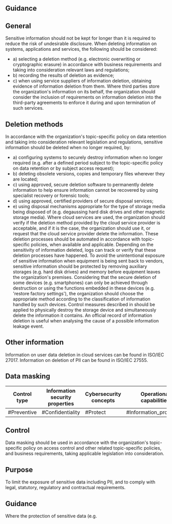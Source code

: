 ## Guidance
## General
Sensitive  information  should  not  be  kept  for  longer  than  it  is  required  to  reduce  the  risk  of undesirable disclosure.
When deleting information on systems, applications and services, the following should be considered:
- a) selecting a deletion method (e.g. electronic overwriting or cryptographic erasure) in accordance with business requirements and taking into consideration relevant laws and regulations;
- b) recording the results of deletion as evidence;
- c) when  using service suppliers of information deletion, obtaining evidence of information deletion from them.
Where third parties store the organization's information on its behalf, the organization should consider the  inclusion  of  requirements  on  information  deletion  into  the  third-party  agreements  to  enforce  it during and upon termination of such services.
## Deletion methods
In  accordance  with  the  organization's  topic-specific  policy  on  data  retention  and  taking  into consideration relevant legislation  and  regulations,  sensitive  information  should  be  deleted  when  no longer required, by:
- a) configuring systems to securely destroy information when no longer required (e.g. after a defined period subject to the topic-specific policy on data retention or by subject access request);
- b) deleting obsolete versions, copies and temporary files wherever they are located;
- c) using  approved,  secure  deletion  software  to  permanently  delete  information  to  help  ensure information cannot be recovered by using specialist recovery or forensic tools;
- d) using approved, certified providers of secure disposal services;
- e) using  disposal  mechanisms  appropriate  for  the  type  of  storage  media  being  disposed  of  (e.g. degaussing hard disk drives and other magnetic storage media).
Where cloud services are used, the organization should verify if the deletion method provided by the cloud service provider is acceptable, and if it is the case, the organization should use it, or request that the cloud service provider delete the information. These deletion processes should be automated in accordance with topic-specific policies, when available and applicable. Depending on the sensitivity of information deleted, logs can track or verify that these deletion processes have happened.
To avoid the unintentional exposure of sensitive information when equipment is being sent back to vendors,  sensitive  information  should  be  protected  by  removing  auxiliary  storages  (e.g.  hard  disk drives) and memory before equipment leaves the organization's premises.
Considering that the secure deletion of some devices (e.g. smartphones) can only be achieved through destruction  or  using  the  functions  embedded  in  these  devices  (e.g.  'restore  factory  settings'),  the organization  should  choose  the  appropriate  method  according  to  the  classification  of  information handled by such devices.
Control  measures  described  in    should  be  applied  to  physically  destroy  the  storage  device  and simultaneously delete the information it contains.
An official record of information deletion is useful when analysing the cause of a possible information leakage event.
## Other information
Information on user data deletion in cloud services can be found in ISO/IEC 27017.
Information on deletion of PII can be found in ISO/IEC 27555.
##  Data masking
| Control type   | Information security properties   | Cybersecurity concepts   | Operational capabilities   | Security domains   |
|----------------|-----------------------------------|--------------------------|----------------------------|--------------------|
| #Preventive    | #Confidentiality                  | #Protect                 | #Information_protection    | #Protection        |
## Control
Data  masking  should  be  used  in  accordance  with  the  organization's  topic-specific  policy  on  access control  and  other  related  topic-specific  policies,  and  business  requirements,  taking  applicable legislation into consideration.
## Purpose
To limit the exposure of sensitive data including PII, and to comply with legal, statutory, regulatory and contractual requirements.
## Guidance
Where the protection of sensitive data (e.g. 
